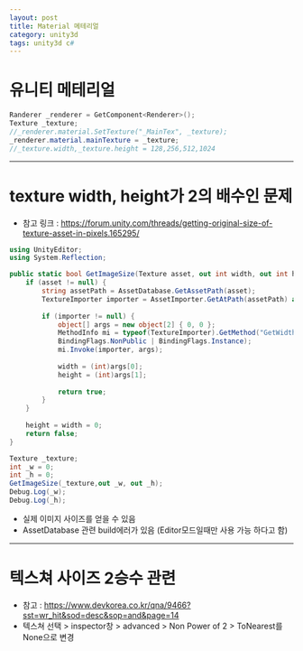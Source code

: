 ```yaml
---
layout: post
title: Material 메테리얼
category: unity3d
tags: unity3d c#
---
```


# 유니티 메테리얼
```c#
Randerer _renderer = GetComponent<Renderer>();
Texture _texture;
//_renderer.material.SetTexture("_MainTex", _texture);
_renderer.material.mainTexture = _texture;
//_texture.width,_texture.height = 128,256,512,1024
```

---

# texture width, height가 2의 배수인 문제

* 참고 링크 : https://forum.unity.com/threads/getting-original-size-of-texture-asset-in-pixels.165295/

```c#
using UnityEditor;
using System.Reflection;

public static bool GetImageSize(Texture asset, out int width, out int height) {
    if (asset != null) {
        string assetPath = AssetDatabase.GetAssetPath(asset);
        TextureImporter importer = AssetImporter.GetAtPath(assetPath) as TextureImporter;
 
        if (importer != null) {
            object[] args = new object[2] { 0, 0 };
            MethodInfo mi = typeof(TextureImporter).GetMethod("GetWidthAndHeight",
            BindingFlags.NonPublic | BindingFlags.Instance);
            mi.Invoke(importer, args);
 
            width = (int)args[0];
            height = (int)args[1];
 
            return true;
        }
    }
 
    height = width = 0;
    return false;
}

Texture _texture;
int _w = 0;
int _h = 0;
GetImageSize(_texture,out _w, out _h);
Debug.Log(_w);
Debug.Log(_h);

```
* 실제 이미지 사이즈를 얻을 수 있음
* AssetDatabase 관련 build에러가 있음 (Editor모드일때만 사용 가능 하다고 함)

---

# 텍스쳐 사이즈 2승수 관련
* 참고 : https://www.devkorea.co.kr/qna/9466?sst=wr_hit&sod=desc&sop=and&page=14
* 텍스쳐 선택 > inspector창 > advanced > Non Power of 2 > ToNearest를 None으로 변경